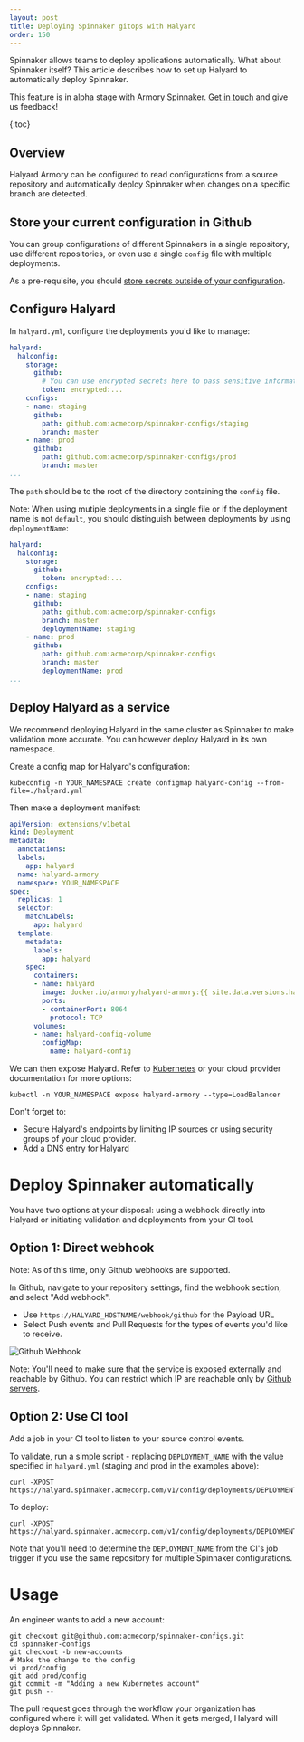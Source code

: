 ```yaml
---
layout: post
title: Deploying Spinnaker gitops with Halyard
order: 150
---
```

Spinnaker allows teams to deploy applications automatically. What about Spinnaker itself? This article describes how to set up Halyard to automatically deploy Spinnaker.

<div class="alpha-warning">
  This feature is in alpha stage with Armory Spinnaker. <a href="https://www.armory.io/contact">Get in touch</a> and give us feedback!
</div>

{:toc}

## Overview
Halyard Armory can be configured to read configurations from a source repository and automatically deploy Spinnaker when changes on a specific branch are detected.

## Store your current configuration in Github
You can group configurations of different Spinnakers in a single repository, use different repositories, or even use a single `config` file with multiple deployments.

As a pre-requisite, you should [store secrets outside of your configuration](../secrets-s3).

## Configure Halyard
In `halyard.yml`, configure the deployments you'd like to manage:

```yaml
halyard:
  halconfig:
    storage:
      github:
        # You can use encrypted secrets here to pass sensitive information
        token: encrypted:...
    configs:
    - name: staging
      github:
        path: github.com:acmecorp/spinnaker-configs/staging
        branch: master
    - name: prod
      github:
        path: github.com:acmecorp/spinnaker-configs/prod
        branch: master
...
```

The `path` should be to the root of the directory containing the `config` file.

Note: When using mutiple deployments in a single file or if the deployment name is not `default`, you should distinguish between deployments by using `deploymentName`:

```yaml
halyard:
  halconfig:
    storage:
      github:
        token: encrypted:...
    configs:
    - name: staging
      github:
        path: github.com:acmecorp/spinnaker-configs
        branch: master
        deploymentName: staging
    - name: prod
      github:
        path: github.com:acmecorp/spinnaker-configs
        branch: master
        deploymentName: prod
...
```


## Deploy Halyard as a service

We recommend deploying Halyard in the same cluster as Spinnaker to make validation more accurate. You can however deploy Halyard in its own namespace.

Create a config map for Halyard's configuration:
```
kubeconfig -n YOUR_NAMESPACE create configmap halyard-config --from-file=./halyard.yml
```

Then make a deployment manifest:
```yaml
apiVersion: extensions/v1beta1
kind: Deployment
metadata:
  annotations:
  labels:
    app: halyard
  name: halyard-armory
  namespace: YOUR_NAMESPACE
spec:
  replicas: 1
  selector:
    matchLabels:
      app: halyard
  template:
    metadata:
      labels:
        app: halyard
    spec:
      containers:
      - name: halyard
        image: docker.io/armory/halyard-armory:{{ site.data.versions.halyard-armory-version }}
        ports:
        - containerPort: 8064
          protocol: TCP
      volumes:
      - name: halyard-config-volume
        configMap:
          name: halyard-config
```

We can then expose Halyard. Refer to [Kubernetes](https://kubernetes.io/docs/reference/generated/kubectl/kubectl-commands#expose) or your cloud provider documentation for more options:
```
kubectl -n YOUR_NAMESPACE expose halyard-armory --type=LoadBalancer
```

Don't forget to:
- Secure Halyard's endpoints by limiting IP sources or using security groups of your cloud provider.
- Add a DNS entry for Halyard

# Deploy Spinnaker automatically
You have two options at your disposal: using a webhook directly into Halyard or initiating validation and deployments from your CI tool.

## Option 1: Direct webhook
Note: As of this time, only Github webhooks are supported.

In Github, navigate to your repository settings, find the webhook section, and select "Add webhook".
- Use `https://HALYARD_HOSTNAME/webhook/github` for the Payload URL
- Select Push events and Pull Requests for the types of events you'd like to receive.

![Github Webhook](/assets/images/halyard-webhook-github.png)

Note: You'll need to make sure that the service is exposed externally and reachable by Github. You can restrict which IP are reachable only by [Github servers](https://help.github.com/en/articles/about-githubs-ip-addresses).

## Option 2: Use CI tool
Add a job in your CI tool to listen to your source control events.

To validate, run a simple script - replacing `DEPLOYMENT_NAME` with the value specified in `halyard.yml` (staging and prod in the examples above):
```
curl -XPOST https://halyard.spinnaker.acmecorp.com/v1/config/deployments/DEPLOYMENT_NAME/generate
```

To deploy:
```
curl -XPOST https://halyard.spinnaker.acmecorp.com/v1/config/deployments/DEPLOYMENT_NAME/deploy
```

Note that you'll need to determine the `DEPLOYMENT_NAME` from the CI's job trigger if you use the same repository for multiple Spinnaker configurations.

# Usage
An engineer wants to add a new account:

```
git checkout git@github.com:acmecorp/spinnaker-configs.git
cd spinnaker-configs
git checkout -b new-accounts
# Make the change to the config
vi prod/config
git add prod/config
git commit -m "Adding a new Kubernetes account"
git push --
```

The pull request goes through the workflow your organization has configured where it will get validated. When it gets merged, Halyard will deploys Spinnaker.